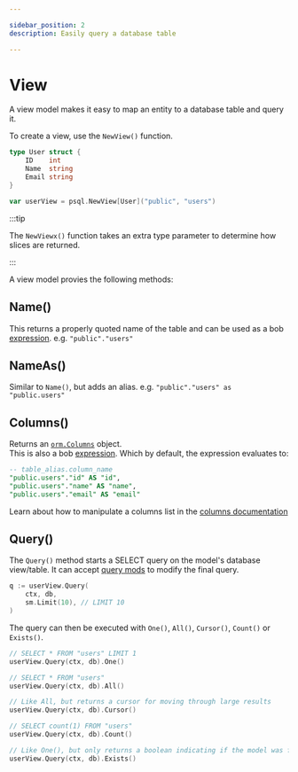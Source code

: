 ```yaml
---

sidebar_position: 2
description: Easily query a database table

---
```


# View

A view model makes it easy to map an entity to a database table and query it.

To create a view, use the `NewView()` function.

```go
type User struct {
    ID    int
    Name  string
    Email string
}

var userView = psql.NewView[User]("public", "users")
```

:::tip

The `NewViewx()` function takes an extra type parameter to determine how slices are returned.

:::

A view model provies the following methods:

## Name()

This returns a properly quoted name of the table and can be used as a bob [expression](../query-builder/building-queries#expressions). e.g. `"public"."users"`

## NameAs()

Similar to `Name()`, but adds an alias. e.g. `"public"."users" as "public.users"`

## Columns()

Returns an [`orm.Columns`](https://pkg.go.dev/github.com/stephenafamo/bob/orm#Columns) object.  
This is also a bob [expression](../query-builder/building-queries#expressions). Which by default, the expression evaluates to:

```sql
-- table_alias.column_name
"public.users"."id" AS "id",
"public.users"."name" AS "name",
"public.users"."email" AS "email"
```

Learn about how to manipulate a columns list in the [columns documentation](./columns)

## Query()

The `Query()` method starts a SELECT query on the model's database view/table. It can accept [query mods](../query-builder/building-queries#query-mods) to modify the final query.

```go
q := userView.Query(
    ctx, db, 
    sm.Limit(10), // LIMIT 10
)
```

The query can then be executed with `One()`, `All()`, `Cursor()`, `Count()` or `Exists()`.

```go
// SELECT * FROM "users" LIMIT 1
userView.Query(ctx, db).One()

// SELECT * FROM "users"
userView.Query(ctx, db).All()

// Like All, but returns a cursor for moving through large results
userView.Query(ctx, db).Cursor()

// SELECT count(1) FROM "users"
userView.Query(ctx, db).Count()

// Like One(), but only returns a boolean indicating if the model was found
userView.Query(ctx, db).Exists()
```
